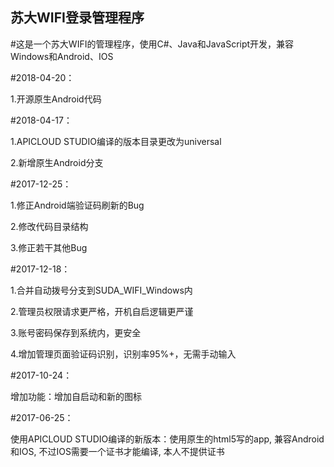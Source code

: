 ## 苏大WIFI登录管理程序
#这是一个苏大WIFI的管理程序，使用C#、Java和JavaScript开发，兼容Windows和Android、IOS

#2018-04-20：

1.开源原生Android代码

#2018-04-17：

1.APICLOUD STUDIO编译的版本目录更改为universal

2.新增原生Android分支

#2017-12-25：

1.修正Android端验证码刷新的Bug

2.修改代码目录结构

3.修正若干其他Bug

#2017-12-18：

1.合并自动拨号分支到SUDA_WIFI_Windows内

2.管理员权限请求更严格，开机自启逻辑更严谨

3.账号密码保存到系统内，更安全

4.增加管理页面验证码识别，识别率95%+，无需手动输入

#2017-10-24：

增加功能：增加自启动和新的图标

#2017-06-25：

使用APICLOUD STUDIO编译的新版本：使用原生的html5写的app, 兼容Android和IOS, 不过IOS需要一个证书才能编译, 本人不提供证书